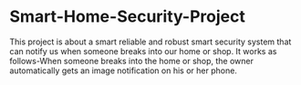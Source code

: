# Smart-Home-Security-Project
This project is about a smart reliable and robust smart security system that can notify us when someone breaks into our home or shop. It works as follows-When someone breaks into the home or shop, the owner automatically gets an image notification on his or her phone. 
